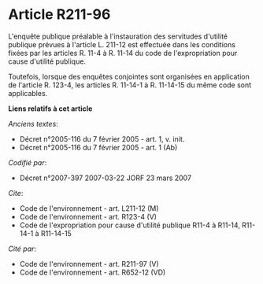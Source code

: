 # Article R211-96

L'enquête publique préalable à l'instauration des servitudes d'utilité publique prévues à l'article L. 211-12 est effectuée
dans les conditions fixées par les articles R. 11-4 à R. 11-14 du code de l'expropriation pour cause d'utilité publique.

Toutefois, lorsque des enquêtes conjointes sont organisées en application de l'article R. 123-4, les articles R. 11-14-1 à R.
11-14-15 du même code sont applicables.

**Liens relatifs à cet article**

_Anciens textes_:

  - Décret n°2005-116 du 7 février 2005 - art. 1, v. init.
  - Décret n°2005-116 du 7 février 2005 - art. 1 (Ab)

_Codifié par_:

  - Décret n°2007-397 2007-03-22 JORF 23 mars 2007

_Cite_:

  - Code de l'environnement - art. L211-12 (M)
  - Code de l'environnement - art. R123-4 (V)
  - Code de l'expropriation pour cause d'utilité publique R11-4 à R11-14, R11-14-1 à R11-14-15

_Cité par_:

  - Code de l'environnement - art. R211-97 (V)
  - Code de l'environnement - art. R652-12 (VD)
